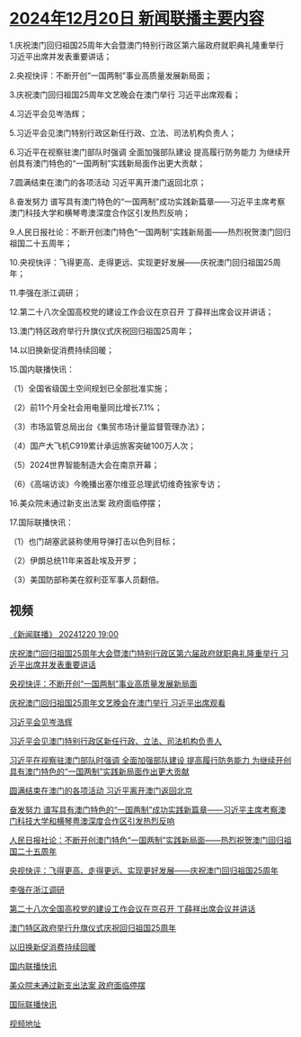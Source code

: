 # [2024年12月20日 新闻联播主要内容](https://tv.cctv.com/lm/xwlb/day/20241220.shtml)

1.庆祝澳门回归祖国25周年大会暨澳门特别行政区第六届政府就职典礼隆重举行 习近平出席并发表重要讲话；

2.央视快评：不断开创“一国两制”事业高质量发展新局面；

3.庆祝澳门回归祖国25周年文艺晚会在澳门举行 习近平出席观看；

4.习近平会见岑浩辉；

5.习近平会见澳门特别行政区新任行政、立法、司法机构负责人；

6.习近平在视察驻澳门部队时强调 全面加强部队建设 提高履行防务能力 为继续开创具有澳门特色的“一国两制”实践新局面作出更大贡献；

7.圆满结束在澳门的各项活动 习近平离开澳门返回北京；

8.奋发努力 谱写具有澳门特色的“一国两制”成功实践新篇章——习近平主席考察澳门科技大学和横琴粤澳深度合作区引发热烈反响；

9.人民日报社论：不断开创澳门特色“一国两制”实践新局面——热烈祝贺澳门回归祖国二十五周年；

10.央视快评：飞得更高、走得更远、实现更好发展——庆祝澳门回归祖国25周年；

11.李强在浙江调研；

12.第二十八次全国高校党的建设工作会议在京召开 丁薛祥出席会议并讲话；

13.澳门特区政府举行升旗仪式庆祝回归祖国25周年；

14.以旧换新促消费持续回暖；

15.国内联播快讯：

（1）全国省级国土空间规划已全部批准实施；

（2）前11个月全社会用电量同比增长7.1%；

（3）市场监管总局出台《集贸市场计量监督管理办法》；

（4）国产大飞机C919累计承运旅客突破100万人次；

（5）2024世界智能制造大会在南京开幕；

（6）《高端访谈》今晚播出塞尔维亚总理武切维奇独家专访；

16.美众院未通过新支出法案 政府面临停摆；

17.国际联播快讯：

（1）也门胡塞武装称使用导弹打击以色列目标；

（2）伊朗总统11年来首赴埃及开罗；

（3）美国防部称美在叙利亚军事人员翻倍。

## 视频

[《新闻联播》 20241220 19:00](https://tv.cctv.com/2024/12/20/VIDEcu3exGRw6zY8nlA9ksw8241220.shtml)

[庆祝澳门回归祖国25周年大会暨澳门特别行政区第六届政府就职典礼隆重举行 习近平出席并发表重要讲话](https://tv.cctv.com/2024/12/20/VIDEbJdY68IhzIQXLSBtD9wi241220.shtml)

[央视快评：不断开创“一国两制”事业高质量发展新局面](https://tv.cctv.com/2024/12/20/VIDEXmIOJC1pak2BHHrmtSYA241220.shtml)

[庆祝澳门回归祖国25周年文艺晚会在澳门举行 习近平出席观看](https://tv.cctv.com/2024/12/20/VIDE8I0jLX3oaqwnCl0kFhLm241220.shtml)

[习近平会见岑浩辉](https://tv.cctv.com/2024/12/20/VIDEhXY7SCvmuu281EX7NDvD241220.shtml)

[习近平会见澳门特别行政区新任行政、立法、司法机构负责人](https://tv.cctv.com/2024/12/20/VIDE7CxxIAJJNnFLfGObjHDG241220.shtml)

[习近平在视察驻澳门部队时强调 全面加强部队建设 提高履行防务能力 为继续开创具有澳门特色的“一国两制”实践新局面作出更大贡献](https://tv.cctv.com/2024/12/20/VIDE2JTtej8x1ZP626TAyMBD241220.shtml)

[圆满结束在澳门的各项活动 习近平离开澳门返回北京](https://tv.cctv.com/2024/12/20/VIDEYqnRKuraxniAW0zAfroD241220.shtml)

[奋发努力 谱写具有澳门特色的“一国两制”成功实践新篇章——习近平主席考察澳门科技大学和横琴粤澳深度合作区引发热烈反响](https://tv.cctv.com/2024/12/20/VIDENfnUJHdtl0a0zmNoy2F2241220.shtml)

[人民日报社论：不断开创澳门特色“一国两制”实践新局面——热烈祝贺澳门回归祖国二十五周年](https://tv.cctv.com/2024/12/20/VIDEoGtVvA45EEKomblXB55V241220.shtml)

[央视快评：飞得更高、走得更远、实现更好发展——庆祝澳门回归祖国25周年](https://tv.cctv.com/2024/12/20/VIDEmCdwF4OBr3xREbTVjL8m241220.shtml)

[李强在浙江调研](https://tv.cctv.com/2024/12/20/VIDEjrQIpcwQR50QQR6u1HLC241220.shtml)

[第二十八次全国高校党的建设工作会议在京召开 丁薛祥出席会议并讲话](https://tv.cctv.com/2024/12/20/VIDEPOj5iZgRpcFSPvhsYpda241220.shtml)

[澳门特区政府举行升旗仪式庆祝回归祖国25周年](https://tv.cctv.com/2024/12/20/VIDE1xvrEQWfZtA8OS1Mb1Tm241220.shtml)

[以旧换新促消费持续回暖](https://tv.cctv.com/2024/12/20/VIDEtxFTrWVOCNAAPTCTkaRl241220.shtml)

[国内联播快讯](https://tv.cctv.com/2024/12/20/VIDEZVfLOFxWdU7TZACfzdNG241220.shtml)

[美众院未通过新支出法案 政府面临停摆](https://tv.cctv.com/2024/12/20/VIDE3GYZL5iGUuhUXQM8XnGk241220.shtml)

[国际联播快讯](https://tv.cctv.com/2024/12/20/VIDECU0762DCXTnJPBUdaLBf241220.shtml)

[视频地址](https://tv.cctv.com/lm/xwlb/day/20241220.shtml) 

